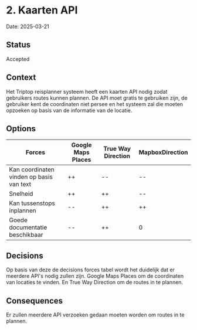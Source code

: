 # 2. Kaarten API

Date: 2025-03-21

## Status

Accepted

## Context

Het Triptop reisplanner systeem heeft een kaarten API nodig zodat gebruikers routes kunnen plannen. De API moet gratis
te gebruiken zijn, de gebruiker kent de coordinaten niet persee en het systeem zal die moeten opzoeken op basis van de
informatie van de locatie.

## Options

| Forces                                   | Google Maps Places | True Way Direction | MapboxDirection |
|------------------------------------------|--------------------|--------------------|-----------------|
| Kan coordinaten vinden op basis van text | ++                 | --                 | --              |
| Snelheid                                 | ++                 | ++                 | --              |
| Kan tussenstops inplannen                | --                 | ++                 | ++              |
| Goede documentatie beschikbaar           | --                 | ++                 | 0               |

## Decisions

Op basis van deze de decisions forces tabel wordt het duidelijk dat er meerdere API's nodig zullen zijn. Google Maps
Places om de coordinaten van locaties te vinden. En True Way Direction om de routes in te plannen.

## Consequences

Er zullen meerdere API verzoeken gedaan moeten worden om routes in te plannen.